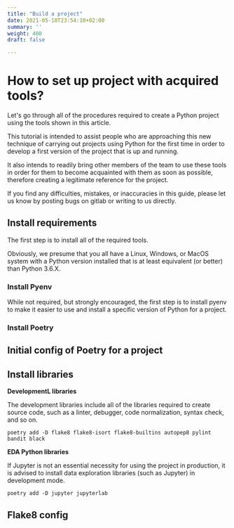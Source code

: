 ```yaml
---
title: "Build a project"
date: 2021-05-10T23:54:10+02:00
summary: ''
weight: 400
draft: false

---
```


<!-- Hotjar Tracking Code for https://pythonbiellagroup.it -->
<script>
    (function(h,o,t,j,a,r){
        h.hj=h.hj||function(){(h.hj.q=h.hj.q||[]).push(arguments)};
        h._hjSettings={hjid:2847436,hjsv:6};
        a=o.getElementsByTagName('head')[0];
        r=o.createElement('script');r.async=1;
        r.src=t+h._hjSettings.hjid+j+h._hjSettings.hjsv;
        a.appendChild(r);
    })(window,document,'https://static.hotjar.com/c/hotjar-','.js?sv=');
</script>

# How to set up project with acquired tools?

Let's go through all of the procedures required to create a Python project using the tools shown in this article.

This tutorial is intended to assist people who are approaching this new technique of carrying out projects using Python for the first time in order to develop a first version of the project that is up and running.

It also intends to readily bring other members of the team to use these tools in order for them to become acquainted with them as soon as possible, therefore creating a legitimate reference for the project.

If you find any difficulties, mistakes, or inaccuracies in this guide, please let us know by posting bugs on gitlab or writing to us directly.

## Install requirements

The first step is to install all of the required tools.

Obviously, we presume that you all have a Linux, Windows, or MacOS system with a Python version installed that is at least equivalent (or better) than Python 3.6.X.

### Install Pyenv

While not required, but strongly encouraged, the first step is to install pyenv to make it easier to use and install a specific version of Python for a project.

### Install Poetry


##  Initial config of Poetry for a project


## Install libraries

**DevelopmentL libraries**

The development libraries include all of the libraries required to create source code, such as a linter, debugger, code normalization, syntax check, and so on.

`poetry add -D flake8 flake8-isort flake8-builtins autopep8 pylint bandit black`

**EDA Python libraries**

If Jupyter is not an essential necessity for using the project in production, it is advised to install data exploration libraries (such as Jupyter) in development mode.

`poetry add -D jupyter jupyterlab`

## Flake8 config